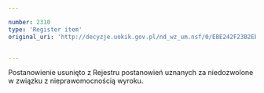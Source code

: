 ```yaml
---

number: 2310
type: 'Register item'
original_uri: 'http://decyzje.uokik.gov.pl/nd_wz_um.nsf/0/EBE242F23B2EBE1CC125788F00287CF2?OpenDocument'


---
```


Postanowienie usunięto z Rejestru postanowień uznanych za niedozwolone w związku z nieprawomocnością wyroku.

